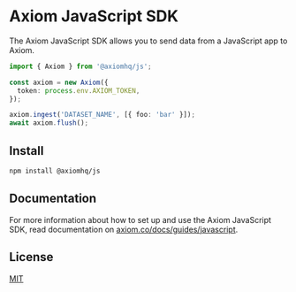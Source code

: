 # Axiom JavaScript SDK

The Axiom JavaScript SDK allows you to send data from a JavaScript app to Axiom.

```ts
import { Axiom } from '@axiomhq/js';

const axiom = new Axiom({
  token: process.env.AXIOM_TOKEN,
});

axiom.ingest('DATASET_NAME', [{ foo: 'bar' }]);
await axiom.flush();
```

## Install

```bash
npm install @axiomhq/js
```

## Documentation

For more information about how to set up and use the Axiom JavaScript SDK, read documentation on [axiom.co/docs/guides/javascript](https://axiom.co/docs/guides/javascript).

## License

[MIT](../../LICENSE)
